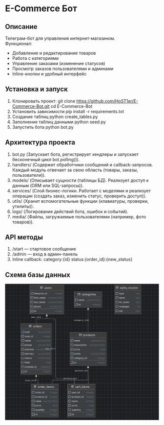 # E-Commerce Бот

## Описание

Телеграм-бот для управления интернет-магазином.  
Функционал:
- Добавление и редактирование товаров
- Работа с категориями
- Управление заказами (изменение статусов)
- Просмотр заказов пользователями и админами
- Inline-кнопки и удобный интерфейс

## Установка и запуск

1. Клонировать проект:
git clone https://github.com/HoST1er/E-Commerce-Bot.git
cd E-Commerce-Bot
2. Установить зависимости
pip install -r requirements.txt
3. Создание таблиц
python create_tables.py
4. Заполнение таблиц данными
python seed.py
5. Запустить бота
python bot.py

## Архитектура проекта

1. bot.py (Запускает бота, регистрирует хендлеры и запускает бесконечный цикл bot.polling()).
2.  handlers/ (Содержит обработчики сообщений и callback-запросов. Каждый модуль отвечает за свою область (товары, заказы, пользователи)).
3. models/ (Описывает сущности (таблицы БД). Реализует доступ к данным (ORM или SQL-запросы)).
4. services/ (Слой бизнес-логики. Работает с моделями и реализует операции (создать заказ, изменить статус, проверить доступ)).
5. utils/ (Хранит вспомогательные функции (клавиатуры, проверки, утилиты)).
6. logs/ (Логирование действий бота, ошибок и событий).
7. media/ (Файлы, загружаемые пользователями (например, фото товаров)).

## API методы

1. /start — стартовое сообщение
2. /admin — вход в админ-панель
3. Inline callback:
    category:{id}
    status:{order_id}:{new_status}

## Схема базы данных

![img.png](schema_bd.png)

